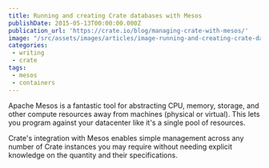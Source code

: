 ```yaml
---
title: Running and creating Crate databases with Mesos
publishDate: 2015-05-13T00:00:00.000Z
publication_url: 'https://crate.io/blog/managing-crate-with-mesos/'
image: "/src/assets/images/articles/image-running-and-creating-crate-databases-with.mesos.jpg"
categories:
 - writing
 - crate
tags:
 - mesos
 - containers
---
```


Apache Mesos is a fantastic tool for abstracting CPU, memory, storage, and other compute resources away from machines (physical or virtual). This lets you program against your datacenter like it's a single pool of resources.

Crate's integration with Mesos enables simple management across any number of Crate instances you may require without needing explicit knowledge on the quantity and their specifications.
